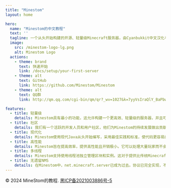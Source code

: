 ```yaml
---
title: "Minestom"
layout: home

hero:
  name: "Minestom的中文教程"
  text: ''
  tagline: 一个从头开始构建的开源、轻量级Minecraft服务器，由Cyanbukkit中文汉化与简化
  image:
    src: /minestom-logo-lg.png
    alt: Minestom Logo
  actions:
    - theme: brand
      text: 快速开始
      link: /docs/setup/your-first-server
    - theme: alt
      text: GitHub
      link: https://github.com/Minestom/Minestom 
    - theme: alt
      text: QQ群
      link: http://qm.qq.com/cgi-bin/qm/qr?_wv=1027&k=7yyVsIraQlY_BaPbw_IwAesluUM6yFg5&authKey=gCGOk5XQvyVD9IzadwWpuVYOIcD7zWeuByIPX2ck1Ntj5ki00jZ3%2FIBO%2Baz3M%2FgD&noverify=0&group_code=927904646

features:
  - title: 轻量级
    details: Minestom具有最小的功能，这允许构建一个更高效、轻量级的服务器，并且可以轻松扩展。
  - title: 社区
    details: 我们有一个活跃的开发人员和用户社区，他们为Minestom的持续发展做出贡献，并乐于提供帮助。
  - title: 现代化
    details: Minestom使用现代Java从头开始编写，采用最佳实践和标准，使代码更容易阅读和维护。
  - title: 高性能
    details: Minestom旨在提高效率，提供高性能且开销极小。它可以处理大量玩家而不会遇到任何性能问题。
  - title: 多线程
    details: Minestom支持使用线程池独立管理区块和实例。这对于提供比传统Minecraft服务器更大的性能优势至关重要。
  - title: 无遗留NMS
    details: 在Minestom中，net.minecraft.server已成为过去。协议已完全实现，不混淆任何代码，创造更快更愉快的体验。
---
```


&copy; 2024 MineStom的教程. [黑ICP备2021003886号-5](http://www.miitbeian.gov.cn)    